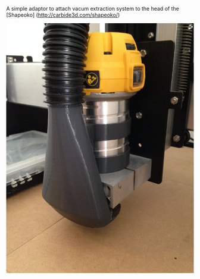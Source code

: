 A simple adaptor to attach vacum extraction system to the head of the [Shapeoko] (http://carbide3d.com/shapeoko/)

<img src=3DpieceAttachToShapeoko.jpg>
